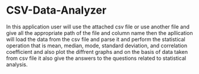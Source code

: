 # CSV-Data-Analyzer
In this application user will use the attached csv file or use another file and give all the appropriate path of the file and column name then the apllication will load the data from the csv file and parse it and perform the statistical operation that is mean, median, mode, standard deviation, and correlation coefficient and also plot the diffrent graphs and on the basis of data taken from  csv file it also give the answers to the questions related to statistical analysis.  
